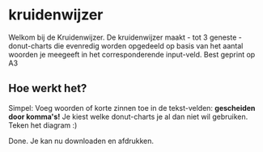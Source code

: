 # kruidenwijzer

Welkom bij de Kruidenwijzer. 
De kruidenwijzer maakt - tot 3 geneste - donut-charts die evenredig worden opgedeeld op basis van het aantal woorden je meegeeft in het corresponderende input-veld.
Best geprint op A3

## Hoe werkt het?
Simpel: Voeg woorden of korte zinnen toe in de tekst-velden: **gescheiden door komma's!**
Je kiest welke donut-charts je al dan niet wil gebruiken.
Teken het diagram :) 

Done. Je kan nu downloaden en afdrukken. 
